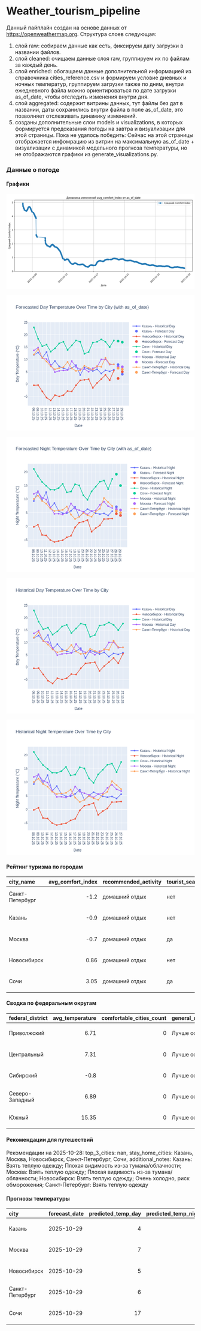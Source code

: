 # Weather_tourism_pipeline
Данный пайплайн создан на основе данных от https://openweathermap.org.
Структура слоев следующая:
  1) слой raw: 
  собираем данные как есть, фиксируем дату загрузки в названии файлов.
  2) слой cleaned:
  очищаем данные слоя raw, группируем их по файлам за каждый день.
  3) слой enriched:
  обогащаем данные дополнительной информацией из справочника cities_reference.csv и формируем условие дневных и ночных температур,
  группируем загрузки также по дням, внутри ежедневного файла можно ориентироваться по дате загрузки as_of_date, чтобы отследить изменения внутри дня.
  4) слой aggregated:
   содержит витрины данных, тут файлы без дат в названии, даты сохранились внутри файла в поле as_of_date, это позволняет отслеживать динамику изменений.
  6) созданы дополнительные слои models и visualizations, в которых формируется предсказания погоды на завтра и визуализации для этой страницы.
  Пока не удалось победить: Сейчас на этой страницы отображается инфомрацию из витрин на максимальную as_of_date + визуализации с динамикой модельного прогноза температуры, 
  но не отображаются графики из generate_visualizations.py.
<!-- WEATHER DATA START -->
### Данные о погоде

#### Графики
![Comfort Index Trend](data/visualizations/comfort_index_trend.png)

![Forecasted Day Temperature](data/visualizations/forecasted_day_temperature.png)

![Forecasted Night Temperature](data/visualizations/forecasted_night_temperature.png)

![Historical Day Temperature](data/visualizations/historical_day_temperature.png)

![Historical Night Temperature](data/visualizations/historical_night_temperature.png)

#### Рейтинг туризма по городам
| city_name       |   avg_comfort_index | recommended_activity   | tourist_season_match   | tourism_season   | tour_recommendation       | as_of_date          |
|:----------------|--------------------:|:-----------------------|:-----------------------|:-----------------|:--------------------------|:--------------------|
| Санкт-Петербург |               -1.2  | домашний отдых         | нет                    | Май-Сентябрь     | домашний отдых вне сезона | 2025-10-28 19:19:00 |
| Казань          |               -0.9  | домашний отдых         | нет                    | Май-Сентябрь     | домашний отдых вне сезона | 2025-10-28 19:19:00 |
| Москва          |               -0.7  | домашний отдых         | да                     | Круглогодично    | домашний отдых в сезон    | 2025-10-28 19:19:00 |
| Новосибирск     |                0.86 | домашний отдых         | нет                    | Июнь-Август      | домашний отдых вне сезона | 2025-10-28 19:19:00 |
| Сочи            |                3.05 | домашний отдых         | да                     | Май-Октябрь      | домашний отдых в сезон    | 2025-10-28 19:19:00 |

#### Сводка по федеральным округам
| federal_district   |   avg_temperature |   comfortable_cities_count | general_recommendation   | as_of_date          |
|:-------------------|------------------:|---------------------------:|:-------------------------|:--------------------|
| Приволжский        |              6.71 |                          0 | Лучше остаться дома      | 2025-10-28 19:19:00 |
| Центральный        |              7.31 |                          0 | Лучше остаться дома      | 2025-10-28 19:19:00 |
| Сибирский          |             -0.8  |                          0 | Лучше остаться дома      | 2025-10-28 19:19:00 |
| Северо-Западный    |              6.89 |                          0 | Лучше остаться дома      | 2025-10-28 19:19:00 |
| Южный              |             15.35 |                          0 | Лучше остаться дома      | 2025-10-28 19:19:00 |

#### Рекомендации для путешествий
Рекомендации на 2025-10-28: top_3_cities: nan, stay_home_cities: Казань, Москва, Новосибирск, Санкт-Петербург, Сочи, additional_notes: Казань: Взять теплую одежду; Плохая видимость из-за тумана/облачности; Москва: Взять теплую одежду; Плохая видимость из-за тумана/облачности; Новосибирск: Взять теплую одежду; Очень холодно, риск обморожения; Санкт-Петербург: Взять теплую одежду

#### Прогнозы температуры
| city            | forecast_date   |   predicted_temp_day |   predicted_temp_night | model_type       | as_of_date          |
|:----------------|:----------------|---------------------:|-----------------------:|:-----------------|:--------------------|
| Казань          | 2025-10-29      |                    4 |                      4 | LinearRegression | 2025-10-28 19:19:37 |
| Москва          | 2025-10-29      |                    7 |                      6 | LinearRegression | 2025-10-28 19:19:37 |
| Новосибирск     | 2025-10-29      |                    5 |                      4 | LinearRegression | 2025-10-28 19:19:37 |
| Санкт-Петербург | 2025-10-29      |                    6 |                      5 | LinearRegression | 2025-10-28 19:19:37 |
| Сочи            | 2025-10-29      |                   17 |                     15 | LinearRegression | 2025-10-28 19:19:37 |


<!-- WEATHER DATA END -->
